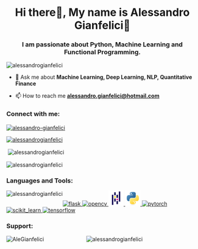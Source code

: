 <h1 align="center">Hi there👋, My name is Alessandro Gianfelici👋</h1>
<h3 align="center">I am passionate about Python, Machine Learning and Functional Programming.</h3>
<p align="left"> <img src="https://komarev.com/ghpvc/?username=alessandrogianfelici&label=Profile%20views&color=0e75b6&style=flat" alt="alessandrogianfelici" /> </p>

- 💬 Ask me about **Machine Learning, Deep Learning, NLP, Quantitative Finance**

- 📫 How to reach me **alessandro.gianfelici@hotmail.com**

<h3 align="left">Connect with me:</h3>
<p align="left">
<a href="https://linkedin.com/in/alessandro-gianfelici" target="blank"><img align="center" src="https://raw.githubusercontent.com/rahuldkjain/github-profile-readme-generator/master/src/images/icons/Social/linked-in-alt.svg" alt="alessandro-gianfelici" height="30" width="40" /></a>
</p>

<p align="left"> <a href="https://github.com/ryo-ma/github-profile-trophy"><img src="https://github-profile-trophy.vercel.app/?username=alessandrogianfelici" alt="alessandrogianfelici" /></a> </p>

<p>&nbsp;<img align="center" src="https://github-readme-stats.vercel.app/api?username=alessandrogianfelici&show_icons=true&locale=en" alt="alessandrogianfelici" /></p>

<p><img align="center" src="https://github-readme-streak-stats.herokuapp.com/?user=alessandrogianfelici&" alt="alessandrogianfelici" /></p>


<h3 align="left">Languages and Tools:</h3>

<p><img align="left" src="https://github-readme-stats.vercel.app/api/top-langs?username=alessandrogianfelici&show_icons=true&locale=en&layout=compact" alt="alessandrogianfelici" /></p>

<p align="left"> <a href="https://flask.palletsprojects.com/" target="_blank" rel="noreferrer"> <img src="https://www.vectorlogo.zone/logos/pocoo_flask/pocoo_flask-icon.svg" alt="flask" width="40" height="40"/> </a> <a href="https://opencv.org/" target="_blank" rel="noreferrer"> <img src="https://www.vectorlogo.zone/logos/opencv/opencv-icon.svg" alt="opencv" width="40" height="40"/> </a> <a href="https://pandas.pydata.org/" target="_blank" rel="noreferrer"> <img src="https://raw.githubusercontent.com/devicons/devicon/2ae2a900d2f041da66e950e4d48052658d850630/icons/pandas/pandas-original.svg" alt="pandas" width="40" height="40"/> </a> <a href="https://www.python.org" target="_blank" rel="noreferrer"> <img src="https://raw.githubusercontent.com/devicons/devicon/master/icons/python/python-original.svg" alt="python" width="40" height="40"/> </a> <a href="https://pytorch.org/" target="_blank" rel="noreferrer"> <img src="https://www.vectorlogo.zone/logos/pytorch/pytorch-icon.svg" alt="pytorch" width="40" height="40"/> </a> <a href="https://scikit-learn.org/" target="_blank" rel="noreferrer"> <img src="https://upload.wikimedia.org/wikipedia/commons/0/05/Scikit_learn_logo_small.svg" alt="scikit_learn" width="40" height="40"/> </a> <a href="https://www.tensorflow.org" target="_blank" rel="noreferrer"> <img src="https://www.vectorlogo.zone/logos/tensorflow/tensorflow-icon.svg" alt="tensorflow" width="40" height="40"/> </a> </p>


<h3 align="left">Support:</h3>
<p><a href="https://www.buymeacoffee.com/AleGianfelici"> <img align="left" src="https://cdn.buymeacoffee.com/buttons/v2/default-yellow.png" height="50" width="210" alt="AleGianfelici" /></a><a href="https://ko-fi.com/alessandrogianfelici"> <img align="left" src="https://cdn.ko-fi.com/cdn/kofi3.png?v=3" height="50" width="210" alt="alessandrogianfelici" /></a></p><br><br>
